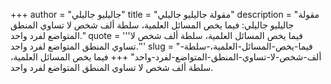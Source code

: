 +++
author = "جاليليو جاليلي"
title = "مقولة جاليليو جاليلي"
description = "مقولة جاليليو جاليلي: فيما يخص المسائل العلمية، سلطة ألف شخص لا تساوي المنطق المتواضع لفرد واحد."
quote = '''فيما يخص المسائل العلمية، سلطة ألف شخص لا تساوي المنطق المتواضع لفرد واحد.'''
slug = "فيما-يخص-المسائل-العلمية،-سلطة-ألف-شخص-لا-تساوي-المنطق-المتواضع-لفرد-واحد"
+++
فيما يخص المسائل العلمية، سلطة ألف شخص لا تساوي المنطق المتواضع لفرد واحد.
